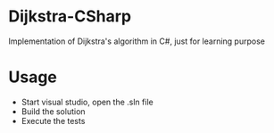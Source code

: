 # Dijkstra-CSharp
Implementation of Dijkstra's algorithm in C#, just for learning purpose

# Usage
- Start visual studio, open the .sln file
- Build the solution
- Execute the tests
